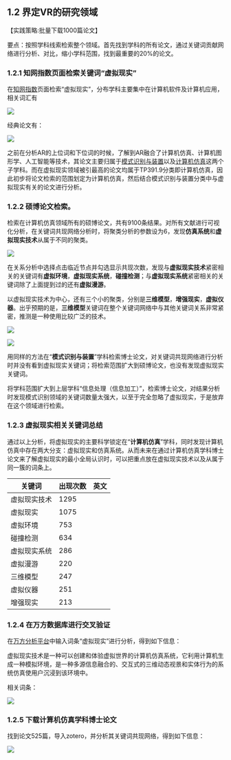 ## 1.2 界定VR的研究领域

【实践策略:批量下载1000篇论文】

要点：按照学科线索检索整个领域。首先找到学科的所有论文，通过关键词贡献网络进行分析、对比，缩小学科范围，找到最重要的20%的论文。



### 1.2.1 知网指数页面检索关键词“虚拟现实”

在[知网指数](http://kns.cnki.net/kns/brief/default_result.aspx?islist=1&code=CIDX&singleDBName=%E6%8C%87%E6%95%B0)页面检索“虚拟现实”，分布学科主要集中在计算机软件及计算机应用，相关词汇有

![](C:\Users\Administrator\Downloads\火狐截图_2019-01-11T15-46-36.401Z.png)

经典论文有：

![](C:\Users\Administrator\Downloads\知网-经典论文.png)



之前在分析AR的上位词和下位词的时候，了解到AR融合了计算机仿真、计算机图形学、人工智能等技术，其论文主要归属于[模式识别与装置](javascript:void(0);)以及[计算机仿真](javascript:void(0);)这两个子学科。而在虚拟现实领域被引最高的论文均属于TP391.9分类即计算机仿真，因此初步将论文检索的范围划定为计算机仿真，然后结合模式识别与装置分类中与虚拟现实有关的论文进行分析。



### 1.2.2 硕博论文检索。

检索在计算机仿真领域所有的硕博论文，共有9100条结果。对所有文献进行可视化分析，在关键词共现网络分析时，将聚类分析的参数设为6，发现**仿真系统**和**虚拟现实技术**从属于不同的聚类。

![](C:\Users\Administrator\Downloads\计算机仿真全部硕博论文.png)



在关系分析中选择点击临近节点并勾选显示共现次数，发现与**虚拟现实技术**紧密相关的关键词有**虚拟环境**，**虚拟现实系统**，**碰撞检测**；与**虚拟现实系统**紧密相关的关键词除了上面提到过的还有**虚拟漫游**。

以虚拟现实技术为中心，还有三个小的聚类，分别是**三维模型**，**增强现实**，**虚拟仪器**。出乎预期的是，**三维模型**关键词在整个关键词网络中与其他关键词关系非常紧密，推测是一种使用比较广泛的技术。

![](C:\Users\Administrator\Downloads\计算机仿真现实共现次数.png)

![](C:\Users\Administrator\Downloads\三维模型.png)

用同样的方法在“**模式识别与装置**”学科检索博士论文，对关键词共现网络进行分析时并没有看到虚拟现实关键词；将检索范围扩大到硕博论文，也没有发现虚拟现实关键词。

将学科范围扩大到上层学科“信息处理（信息加工）”，检索博士论文，对结果分析时发现模式识别领域的关键词数量太强大，以至于完全忽略了虚拟现实，于是放弃在这个领域进行检索。



### 1.2.3 虚拟现实相关关键词总结 

通过以上分析，将虚拟现实的主要科学锁定在“**计算机仿真**”学科，同时发现计算机仿真中存在两大分支：虚拟现实和仿真系统。从而未来在通过计算机仿真学科博士论文来了解虚拟现实的最小全局认识时，可以把重点放在虚拟现实技术以及从属于同一簇的词条上。

| 关键词       | 出现次数 | 英文 |
| ------------ | -------- | ---- |
| 虚拟现实技术 | 1295     |      |
| 虚拟现实     | 1075     |      |
| 虚拟环境     | 753      |      |
| 碰撞检测     | 634      |      |
| 虚拟现实系统 | 286      |      |
| 虚拟漫游     | 220      |      |
| 三维模型     | 247      |      |
| 虚拟仪器     | 251      |      |
| 增强现实     | 213      |      |



### 1.2.4 在万方数据库进行交叉验证

在[万方分析平台](http://miner.wanfangdata.com.cn/)中输入词条“虚拟现实”进行分析，得到如下信息：

虚拟现实技术是一种可以创建和体验虚拟世界的计算机仿真系统，它利用计算机生成一种模拟环境，是一种多源信息融合的、交互式的三维动态视景和实体行为的系统仿真使用户沉浸到该环境中。

相关词条：

![](C:\Users\Administrator\Downloads\万方-相关主题词.png)







### 1.2.5 下载**计算机仿真**学科博士论文

找到论文525篇，导入zotero，并分析其关键词共现网络，得到如下信息：

![](C:\Users\Administrator\Downloads\知网-计算机仿真-博士.png)

